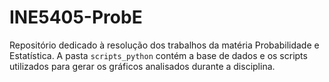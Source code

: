 # INE5405-ProbE

Repositório dedicado à resolução dos trabalhos da matéria Probabilidade e Estatística. A pasta `scripts_python` contém a base de dados e os scripts utilizados para gerar os gráficos analisados durante a disciplina.
